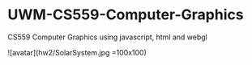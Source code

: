 # UWM-CS559-Computer-Graphics
CS559 Computer Graphics using javascript, html and webgl


![avatar](hw2/SolarSystem.jpg =100x100)
